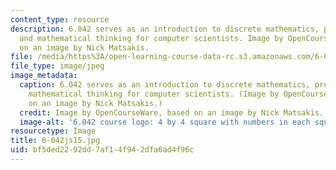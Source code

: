 ```yaml
---
content_type: resource
description: 6.042 serves as an introduction to discrete mathematics, probability,
  and mathematical thinking for computer scientists. Image by OpenCourseWare, based
  on an image by Nick Matsakis.
file: /media/https%3A/open-learning-course-data-rc.s3.amazonaws.com/6-042j-mathematics-for-computer-science-spring-2015/bf5ded2292dd7af14f942dfa6ad4f96c_6-042js15.jpg
file_type: image/jpeg
image_metadata:
  caption: 6.042 serves as an introduction to discrete mathematics, probability, and
    mathematical thinking for computer scientists. (Image by OpenCourseWare, based
    on an image by Nick Matsakis.)
  credit: Image by OpenCourseWare, based on an image by Nick Matsakis.
  image-alt: '6.042 course logo: 4 by 4 square with numbers in each square.'
resourcetype: Image
title: 6-042js15.jpg
uid: bf5ded22-92dd-7af1-4f94-2dfa6ad4f96c
---
```

